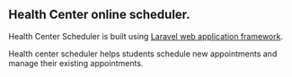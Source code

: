## Health Center online scheduler.

Health Center Scheduler is built using [Laravel web application framework](http://laravel.com/docs).

Health center scheduler helps students schedule new appointments and manage their existing appointments.

